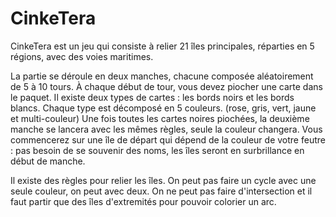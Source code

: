 # CinkeTera

CinkeTera est un jeu qui consiste à relier 21 îles principales, réparties en 5 régions, avec des voies maritimes.

La partie se déroule en deux manches, chacune composée aléatoirement de 5 à 10 tours. À chaque début de tour, vous devez piocher une carte dans le paquet. 
Il existe deux types de cartes : les bords noirs et les bords blancs. Chaque type est décomposé en 5 couleurs. (rose, gris, vert, jaune et multi-couleur)
Une fois toutes les cartes noires piochées, la deuxième manche se lancera avec les mêmes règles, seule la couleur changera.
Vous commencerez sur une île de départ qui dépend de la couleur de votre feutre : pas besoin de se souvenir des noms, les îles seront en surbrillance en début de manche.

Il existe des règles pour relier les îles. On peut pas faire un cycle avec une seule couleur, on peut avec deux. On ne peut pas faire d'intersection et il faut partir que des îles d'extremités pour pouvoir colorier un arc.
